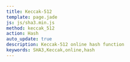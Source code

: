 ```yaml
---
title: Keccak-512
template: page.jade
js: js/sha3.min.js
method: keccak_512
action: Hash
auto_update: true
description: Keccak-512 online hash function
keywords: SHA3,Keccak,online,hash
---
```

